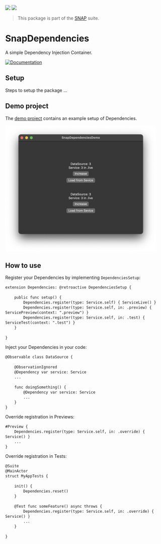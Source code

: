 <!-- Copy badges from SPI -->
[![](https://img.shields.io/endpoint?url=https%3A%2F%2Fswiftpackageindex.com%2Fapi%2Fpackages%2Fsimonnickel%2Fsnap-dependencies%2Fbadge%3Ftype%3Dplatforms)](https://swiftpackageindex.com/simonnickel/snap-dependencies)
[![](https://img.shields.io/endpoint?url=https%3A%2F%2Fswiftpackageindex.com%2Fapi%2Fpackages%2Fsimonnickel%2Fsnap-dependencies%2Fbadge%3Ftype%3Dswift-versions)](https://swiftpackageindex.com/simonnickel/snap-dependencies) 

> This package is part of the [SNAP](https://github.com/simonnickel/snap) suite.


# SnapDependencies

A simple Dependency Injection Container.

[![Documentation][documentation badge]][documentation] 

[documentation]: https://swiftpackageindex.com/simonnickel/snap-dependencies/main/documentation/snapdependencies
[documentation badge]: https://img.shields.io/badge/Documentation-DocC-blue


## Setup

Steps to setup the package ...


## Demo project

The [demo project](/PackageDemo) contains an example setup of Dependencies.

<img src="/screenshot.png" height="400">


## How to use

Register your Dependencies by implementing `DependenciesSetup`:
```
extension Dependencies: @retroactive DependenciesSetup {
	
	public func setup() {
		Dependencies.register(type: Service.self) { ServiceLive() }
		Dependencies.register(type: Service.self, in: .preview) { ServicePreview(context: ".preview") }
		Dependencies.register(type: Service.self, in: .test) { ServiceTest(context: ".test") }
	}
	
}
```

Inject your Dependencies in your code:
```
@Observable class DataSource {

	@ObservationIgnored
	@Dependency var service: Service
	...
	
	func doingSomething() {
		@Dependency var service: Service
		...
	}
}
```

Override registration in Previews:
```
#Preview {
	Dependencies.register(type: Service.self, in: .override) { Service() }
	...
}
```

Override registration in Tests:
```
@Suite
@MainActor
struct MyAppTests {
	
	init() {
		Dependencies.reset()
	}
	
	@Test func someFeature() async throws {
		Dependencies.register(type: Service.self, in: .override) { Service() }
		...
	}
	
}
```
